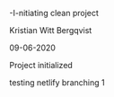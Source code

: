 -I-nitiating clean project

Kristian Witt Bergqvist

09-06-2020


Project initialized

testing netlify branching 1